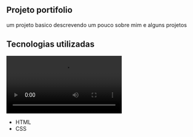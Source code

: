 ## Projeto portifolio
um projeto basico descrevendo um pouco sobre mim e alguns projetos

## Tecnologias utilizadas

[<video src="/images/portifolio.mp4" type= "video/mp4">]("https://github.com/RikeGIT/portifolio-html-css")

- HTML
- CSS
  


